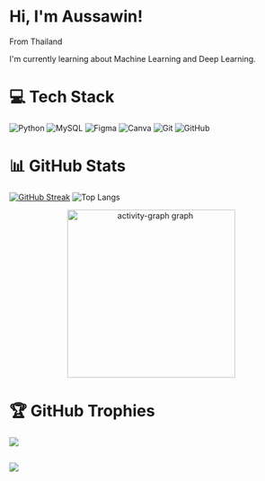 # Hi, I'm Aussawin!

From Thailand

I'm currently learning about Machine Learning and Deep Learning.

# 💻 Tech Stack
![Python](https://img.shields.io/badge/python-3670A0?style=flat&logo=python&logoColor=ffdd54) ![MySQL](https://img.shields.io/badge/mysql-4479A1.svg?style=flat&logo=mysql&logoColor=white) ![Figma](https://img.shields.io/badge/figma-%23F24E1E.svg?style=flat&logo=figma&logoColor=white) ![Canva](https://img.shields.io/badge/Canva-%2300C4CC.svg?style=flat&logo=Canva&logoColor=white) ![Git](https://img.shields.io/badge/git-%23F05033.svg?style=flat&logo=git&logoColor=white) ![GitHub](https://img.shields.io/badge/github-%23121011.svg?style=flat&logo=github&logoColor=white)

# 📊 GitHub Stats
[![GitHub Streak](https://streak-stats.demolab.com/?user=A5hisa)](https://git.io/streak-stats)
![Top Langs](https://github-readme-stats.vercel.app/api/top-langs/?username=A5hisa&layout=compact)
<div align="center">
  <img src="https://github-readme-activity-graph.vercel.app/graph?username=A5hisa&radius=16&theme=minimal&area=false&order=5&custom_title=My%20Contribution%20Graph&hide_border=false&hide_title=false" height="299" alt="activity-graph graph"  />
</div>

###

###

###

# 🏆 GitHub Trophies
![](https://github-profile-trophy.vercel.app/?username=A5hisa&title=Commits,Experience)

[![](https://visitcount.itsvg.in/api?id=A5hisa&icon=0&color=12)](https://visitcount.itsvg.in)
---

<!-- Proudly created with GPRM ( https://gprm.itsvg.in ) -->
